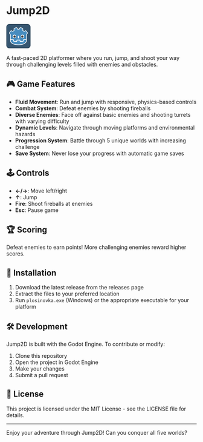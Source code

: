 # Jump2D

![Jump2D](icon.png)

A fast-paced 2D platformer where you run, jump, and shoot your way through challenging levels filled with enemies and obstacles.

## 🎮 Game Features

- **Fluid Movement**: Run and jump with responsive, physics-based controls
- **Combat System**: Defeat enemies by shooting fireballs
- **Diverse Enemies**: Face off against basic enemies and shooting turrets with varying difficulty
- **Dynamic Levels**: Navigate through moving platforms and environmental hazards
- **Progression System**: Battle through 5 unique worlds with increasing challenge
- **Save System**: Never lose your progress with automatic game saves

## 🕹️ Controls

- **←/→**: Move left/right
- **↑**: Jump
- **Fire**: Shoot fireballs at enemies
- **Esc**: Pause game

## 🏆 Scoring

Defeat enemies to earn points! More challenging enemies reward higher scores.

## 🚀 Installation

1. Download the latest release from the releases page
2. Extract the files to your preferred location
3. Run `plosinovka.exe` (Windows) or the appropriate executable for your platform

## 🛠️ Development

Jump2D is built with the Godot Engine. To contribute or modify:

1. Clone this repository
2. Open the project in Godot Engine
3. Make your changes
4. Submit a pull request

## 📜 License

This project is licensed under the MIT License - see the LICENSE file for details.

---

Enjoy your adventure through Jump2D! Can you conquer all five worlds?